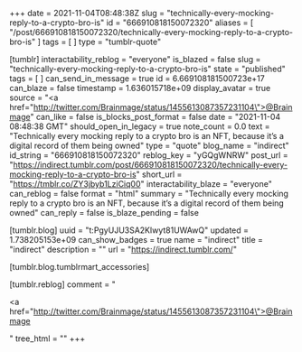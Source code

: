 +++
date = 2021-11-04T08:48:38Z
slug = "technically-every-mocking-reply-to-a-crypto-bro-is"
id = "666910818150072320"
aliases = [ "/post/666910818150072320/technically-every-mocking-reply-to-a-crypto-bro-is" ]
tags = [ ]
type = "tumblr-quote"

[tumblr]
interactability_reblog = "everyone"
is_blazed = false
slug = "technically-every-mocking-reply-to-a-crypto-bro-is"
state = "published"
tags = [ ]
can_send_in_message = true
id = 6.669108181500723e+17
can_blaze = false
timestamp = 1.636015718e+09
display_avatar = true
source = "<a href=\"http://twitter.com/Brainmage/status/1455613087357231104\">@Brainmage</a>"
can_like = false
is_blocks_post_format = false
date = "2021-11-04 08:48:38 GMT"
should_open_in_legacy = true
note_count = 0.0
text = "Technically every mocking reply to a crypto bro is an NFT, because it&rsquo;s a digital record of them being owned"
type = "quote"
blog_name = "indirect"
id_string = "666910818150072320"
reblog_key = "yGQgWNRW"
post_url = "https://indirect.tumblr.com/post/666910818150072320/technically-every-mocking-reply-to-a-crypto-bro-is"
short_url = "https://tmblr.co/ZY3jbyb1LziCiq00"
interactability_blaze = "everyone"
can_reblog = false
format = "html"
summary = "Technically every mocking reply to a crypto bro is an NFT, because it’s a digital record of them being owned"
can_reply = false
is_blaze_pending = false

[tumblr.blog]
uuid = "t:PgyUJU3SA2Klwyt81UWAwQ"
updated = 1.738205153e+09
can_show_badges = true
name = "indirect"
title = "indirect"
description = ""
url = "https://indirect.tumblr.com/"

[tumblr.blog.tumblrmart_accessories]

[tumblr.reblog]
comment = "<p><a href=\"http://twitter.com/Brainmage/status/1455613087357231104\">@Brainmage</a></p>"
tree_html = ""
+++
